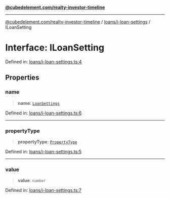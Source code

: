 [**@cubedelement.com/realty-investor-timeline**](../../../index.md)

---

[@cubedelement.com/realty-investor-timeline](../../../modules.md) / [loans/i-loan-settings](../index.md) / ILoanSetting

# Interface: ILoanSetting

Defined in: [loans/i-loan-settings.ts:4](https://github.com/kvernon/realty-investor-timeline/blob/d14161e46dc540b751017ae4b2cfca53cbab658c/src/loans/i-loan-settings.ts#L4)

## Properties

### name

> **name**: [`LoanSettings`](../../loan-settings/enumerations/LoanSettings.md)

Defined in: [loans/i-loan-settings.ts:6](https://github.com/kvernon/realty-investor-timeline/blob/d14161e46dc540b751017ae4b2cfca53cbab658c/src/loans/i-loan-settings.ts#L6)

---

### propertyType

> **propertyType**: [`PropertyType`](../../../properties/property-type/enumerations/PropertyType.md)

Defined in: [loans/i-loan-settings.ts:5](https://github.com/kvernon/realty-investor-timeline/blob/d14161e46dc540b751017ae4b2cfca53cbab658c/src/loans/i-loan-settings.ts#L5)

---

### value

> **value**: `number`

Defined in: [loans/i-loan-settings.ts:7](https://github.com/kvernon/realty-investor-timeline/blob/d14161e46dc540b751017ae4b2cfca53cbab658c/src/loans/i-loan-settings.ts#L7)
